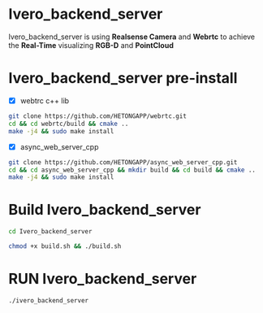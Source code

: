 # Ivero_backend_server

Ivero_backend_server is using **Realsense Camera** and  **Webrtc** to achieve the  **Real-Time** visualizing  **RGB-D** and **PointCloud**

# Ivero_backend_server pre-install

 - [x] webtrc c++ lib
```bash
git clone https://github.com/HETONGAPP/webrtc.git
cd && cd webrtc/build && cmake .. 
make -j4 && sudo make install
```
 - [x] async_web_server_cpp
```bash
git clone https://github.com/HETONGAPP/async_web_server_cpp.git
cd && cd async_web_server_cpp && mkdir build && cd build && cmake .. 
make -j4 && sudo make install
```
# Build Ivero_backend_server 
```bash
cd Ivero_backend_server 
```
```bash
chmod +x build.sh && ./build.sh
```
# RUN Ivero_backend_server 
```bash
./ivero_backend_server
```

